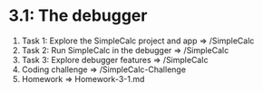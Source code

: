# 3.1: The debugger

1. Task 1: Explore the SimpleCalc project and app => /SimpleCalc
2. Task 2: Run SimpleCalc in the debugger => /SimpleCalc
3. Task 3: Explore debugger features => /SimpleCalc
4. Coding challenge => /SimpleCalc-Challenge
5. Homework => Homework-3-1.md